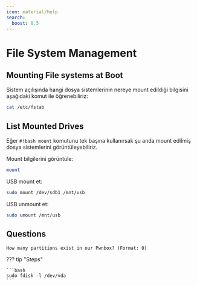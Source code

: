 ```yaml
---
icon: material/help
search:
  boost: 0.5
---
```


# File System Management

## Mounting File systems at Boot

Sistem açılışında hangi dosya sistemlerinin nereye mount edildiği bilgisini aşağıdaki komut ile öğrenebiliriz:

```bash
cat /etc/fstab
```

## List Mounted Drives

Eğer `#!bash mount` komutunu tek başına kullanırsak şu anda mount edilmiş dosya sistemlerini görüntüleyebiliriz.

Mount bilgilerini görüntüle:

```bash
mount
```

USB mount et:

```bash
sudo mount /dev/sdb1 /mnt/usb
```

USB unmount et:

```bash
sudo umount /mnt/usb
```

## Questions

```text
How many partitions exist in our Pwnbox? (Format: 0)
```

??? tip "Steps"

    ```bash
    sudo fdisk -l /dev/vda
    ```
